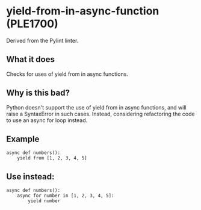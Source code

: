 # yield-from-in-async-function (PLE1700)
Derived from the Pylint linter.
## What it does
Checks for uses of yield from in async functions.
## Why is this bad?
Python doesn't support the use of yield from in async functions, and will
raise a SyntaxError in such cases.
Instead, considering refactoring the code to use an async for loop instead.
## Example
```
async def numbers():
    yield from [1, 2, 3, 4, 5]
```
## Use instead:
```
async def numbers():
    async for number in [1, 2, 3, 4, 5]:
        yield number
```
